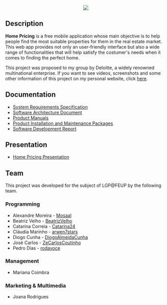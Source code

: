 <p align="center">
  <img src="https://i.imgur.com/zEBeMiH.png" />
</p>

## Description
**Home Pricing** is a free mobile application whose main objective is to help people find the most suitable properties for them in the real estate market. This web app provides not only an user-friendly interface but also a wide range of functionalities that will help satisfy the costumer's needs when it comes to finding the perfect home.

This project was proposed to my group by Deloitte, a widely renowned multinational enterprise. If you want to see videos, screenshots and some other information of this project on my personal website, click [here](https://arwen7stars.github.io/pages/home-pricing.html "Home Pricing").

## Documentation
* [System Requirements Specification](https://drive.google.com/file/d/1LD_w9felRayQfRCyYDyuog0w6MDLi-0G/view?usp=sharing)
* [Software Architecture Document](https://drive.google.com/file/d/1_wuOmnNJNb2Vt4fYk72ABbSa6Z2ctZT7/view?usp=sharing)
* [Product Manuals](https://drive.google.com/file/d/1CnrdMEm5P8MGOLfFJNBQHvmjfJPguput/view?usp=sharing)
* [Product Installation and Maintenance Packages](https://drive.google.com/file/d/1N5O5u8NO4fCE7eZPdjNl-FuhZJm8X_tK/view?usp=sharing)
* [Software Development Report](https://drive.google.com/file/d/1khOXN-4REk4Rny77SXYlO2z522KfV3N7/view?usp=sharing)

## Presentation
* [Home Pricing Presentation](https://docs.google.com/presentation/d/1dDwgGdq4YGkSwVxntTeDKww1-q33KzGeZmI8pg89A1U/edit?usp=sharing)

## Team
This project was developed for the subject of LGP@FEUP by the following team.

### Programming
* Alexandre Moreira - [Mosaal](https://github.com/Mosaal)
* Beatriz Velho - [BeatrizVelho](https://github.com/BeatrizVelho)
* Catarina Correia - [Catarina24](https://github.com/Catarina24)
* Cláudia Marinho - [arwen7stars](https://github.com/arwen7stars)
* Diogo Cunha - [DiogoAlmeidaCunha](https://github.com/DiogoAlmeidaCunha)
* José Carlos - [ZeCarlosCoutinho](https://github.com/ZeCarlosCoutinho)
* Pedro Dias - [rodavoce](https://github.com/rodavoce)

### Management
* Mariana Coimbra

### Marketing & Multimedia
* Joana Rodrigues
